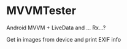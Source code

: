 # MVVMTester

Android MVVM + LiveData  and ... Rx...?

Get in images from device
and print EXIF info
